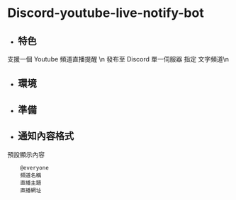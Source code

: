 # Discord-youtube-live-notify-bot


* ## 特色
支援一個 Youtube 頻道直播提醒 \n
發布至 Discord 單一伺服器 指定 文字頻道\n


* ## 環境



* ## 準備


* ## 通知內容格式

預設顯示內容
        
        @everyone
        頻道名稱
        直播主題
        直播網址

